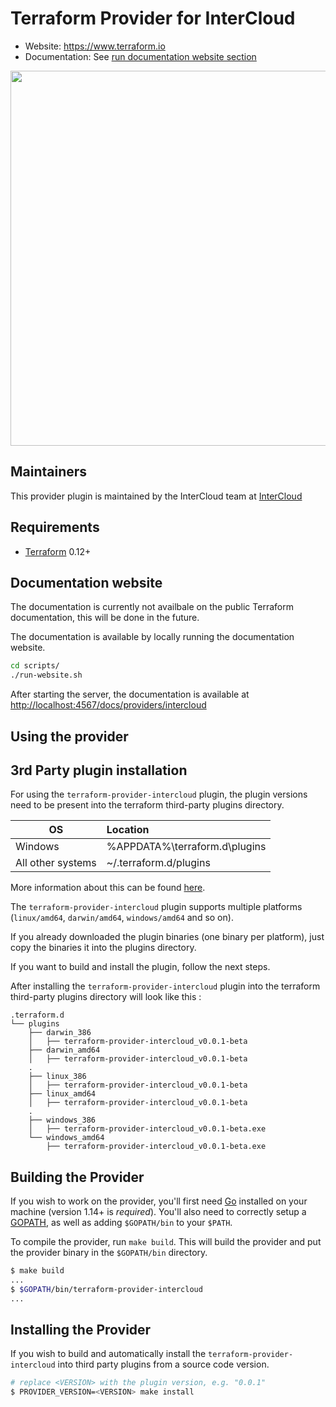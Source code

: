 Terraform Provider for InterCloud
==================

- Website: <https://www.terraform.io>
- Documentation: See [run documentation website section](#documentation-website)
<img src="https://cdn.rawgit.com/hashicorp/terraform-website/master/content/source/assets/images/logo-hashicorp.svg" width="600px">

Maintainers
-----------

This provider plugin is maintained by the InterCloud team at [InterCloud](https://intercloud.com)

Requirements
------------

- [Terraform](https://www.terraform.io/downloads.html) 0.12+

Documentation website
----------------------

The documentation is currently not availbale on the public Terraform documentation, this will be done in the future.

The documentation is available by locally running the documentation website.

```bash
cd scripts/
./run-website.sh
```

After starting the server, the documentation is available at <http://localhost:4567/docs/providers/intercloud>

Using the provider
----------------------

## 3rd Party plugin installation

For using the `terraform-provider-intercloud` plugin, the plugin versions need to be present into the terraform third-party plugins directory.

| OS                | Location                        |
|-------------------|:--------------------------------|
| Windows           | %APPDATA%\terraform.d\plugins   |
| All other systems | ~/.terraform.d/plugins          |

More information about this can be found [here](https://www.terraform.io/docs/configuration/providers.html#third-party-plugins).

The `terraform-provider-intercloud` plugin supports multiple platforms (`linux/amd64`, `darwin/amd64`, `windows/amd64` and so on).

If you already downloaded the plugin binaries (one binary per platform), just copy the binaries it into the plugins directory.

If you want to build and install the plugin, follow the next steps.

After installing the `terraform-provider-intercloud` plugin into the terraform third-party plugins directory will look like this :

```
.terraform.d
└── plugins
    ├── darwin_386
    │   ├── terraform-provider-intercloud_v0.0.1-beta
    ├── darwin_amd64
    │   ├── terraform-provider-intercloud_v0.0.1-beta
    .
    ├── linux_386
    │   ├── terraform-provider-intercloud_v0.0.1-beta
    ├── linux_amd64
    │   ├── terraform-provider-intercloud_v0.0.1-beta
    .
    ├── windows_386
    │   ├── terraform-provider-intercloud_v0.0.1-beta.exe
    └── windows_amd64
        ├── terraform-provider-intercloud_v0.0.1-beta.exe
```

Building the Provider
---------------------------

If you wish to work on the provider, you'll first need [Go](http://www.golang.org) installed on your machine (version 1.14+ is *required*).
You'll also need to correctly setup a [GOPATH](http://golang.org/doc/code.html#GOPATH), as well as adding `$GOPATH/bin` to your `$PATH`.

To compile the provider, run `make build`. This will build the provider and put the provider binary in the `$GOPATH/bin` directory.

```sh
$ make build
...
$ $GOPATH/bin/terraform-provider-intercloud
...
```

Installing the Provider
---------------------------

If you wish to build and automatically install the `terraform-provider-intercloud` into third party plugins from a source code version.

```sh
# replace <VERSION> with the plugin version, e.g. "0.0.1"
$ PROVIDER_VERSION=<VERSION> make install
 ```
